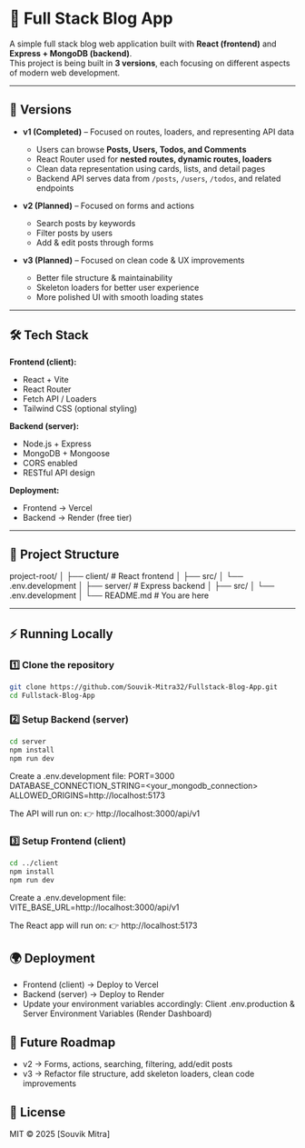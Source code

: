 # 📝 Full Stack Blog App

A simple full stack blog web application built with **React (frontend)** and **Express + MongoDB (backend)**.  
This project is being built in **3 versions**, each focusing on different aspects of modern web development.

---

## 🚀 Versions

- **v1 (Completed)** – Focused on routes, loaders, and representing API data

  - Users can browse **Posts, Users, Todos, and Comments**
  - React Router used for **nested routes, dynamic routes, loaders**
  - Clean data representation using cards, lists, and detail pages
  - Backend API serves data from `/posts`, `/users`, `/todos`, and related endpoints

- **v2 (Planned)** – Focused on forms and actions

  - Search posts by keywords
  - Filter posts by users
  - Add & edit posts through forms

- **v3 (Planned)** – Focused on clean code & UX improvements
  - Better file structure & maintainability
  - Skeleton loaders for better user experience
  - More polished UI with smooth loading states

---

## 🛠️ Tech Stack

**Frontend (client):**

- React + Vite
- React Router
- Fetch API / Loaders
- Tailwind CSS (optional styling)

**Backend (server):**

- Node.js + Express
- MongoDB + Mongoose
- CORS enabled
- RESTful API design

**Deployment:**

- Frontend → Vercel
- Backend → Render (free tier)

---

## 📂 Project Structure

project-root/
│
├── client/ # React frontend
│ ├── src/
│ └── .env.development
│
├── server/ # Express backend
│ ├── src/
│ └── .env.development
│
└── README.md # You are here

---

## ⚡ Running Locally

### 1️⃣ Clone the repository

```bash
git clone https://github.com/Souvik-Mitra32/Fullstack-Blog-App.git
cd Fullstack-Blog-App
```

### 2️⃣ Setup Backend (server)

```bash
cd server
npm install
npm run dev
```

Create a .env.development file:
PORT=3000
DATABASE_CONNECTION_STRING=<your_mongodb_connection>
ALLOWED_ORIGINS=http://localhost:5173

The API will run on:
👉 http://localhost:3000/api/v1

### 3️⃣ Setup Frontend (client)

```bash
cd ../client
npm install
npm run dev
```

Create a .env.development file:
VITE_BASE_URL=http://localhost:3000/api/v1

The React app will run on:
👉 http://localhost:5173

## 🌍 Deployment

- Frontend (client) → Deploy to Vercel
- Backend (server) → Deploy to Render
- Update your environment variables accordingly:
  Client .env.production & Server Environment Variables (Render Dashboard)

## 🔮 Future Roadmap

- v2 → Forms, actions, searching, filtering, add/edit posts
- v3 → Refactor file structure, add skeleton loaders, clean code improvements

## 📜 License

MIT © 2025 [Souvik Mitra]
